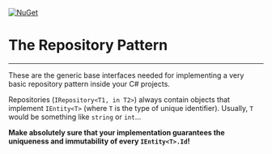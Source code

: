 [![NuGet](https://img.shields.io/nuget/v/GlitchedPolygons.RepositoryPattern.svg)](https://www.nuget.org/packages/GlitchedPolygons.RepositoryPattern)
# The Repository Pattern
---
These are the generic base interfaces needed for implementing a very basic repository pattern inside your C# projects.

Repositories  (`IRepository<T1, in T2>`)  always contain objects that implement `IEntity<T>` (where `T` is the type of unique identifier). Usually, `T` would be something like `string` or `int`...

**Make absolutely sure that your implementation guarantees the uniqueness and immutability of every `IEntity<T>.Id`!**
